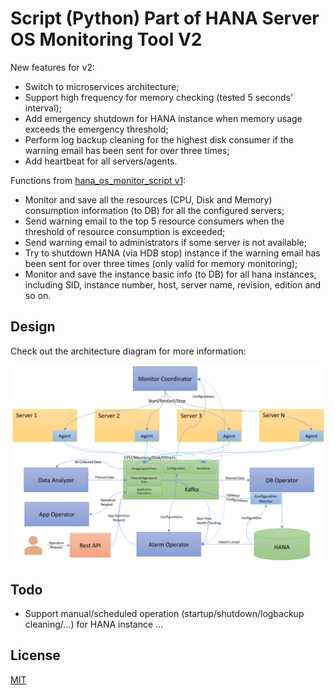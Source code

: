 # Script (Python) Part of HANA Server OS Monitoring Tool V2

New features for v2:
* Switch to microservices architecture;
* Support high frequency for memory checking (tested 5 seconds' interval);
* Add emergency shutdown for HANA instance when memory usage exceeds the emergency threshold;
* Perform log backup cleaning for the highest disk consumer if the warning email has been sent for over three times;
* Add heartbeat for all servers/agents.

Functions from [hana_os_monitor_script v1](https://github.com/ckyycc/hana_os_monitor_script):

* Monitor and save all the resources (CPU, Disk and Memory) consumption information (to DB) for all the configured servers;
* Send warning email to the top 5 resource consumers when the threshold of resource consumption is exceeded;
* Send warning email to administrators if some server is not available;
* Try to shutdown HANA (via HDB stop) instance if the warning email has been sent for over three times (only valid for memory monitoring);
* Monitor and save the instance basic info (to DB) for all hana instances, including SID, instance number, host, server name, revision, edition and so on. 


## Design

Check out the architecture diagram for more information:

![architecture_diagram](https://github.com/ckyycc/hana_os_monitor_script_v2/blob/master/design/architecture_diagram.png?raw=true)

Todo
----
* Support manual/scheduled operation (startup/shutdown/logbackup cleaning/...) for HANA instance
...

## License
 [MIT](/LICENSE)
